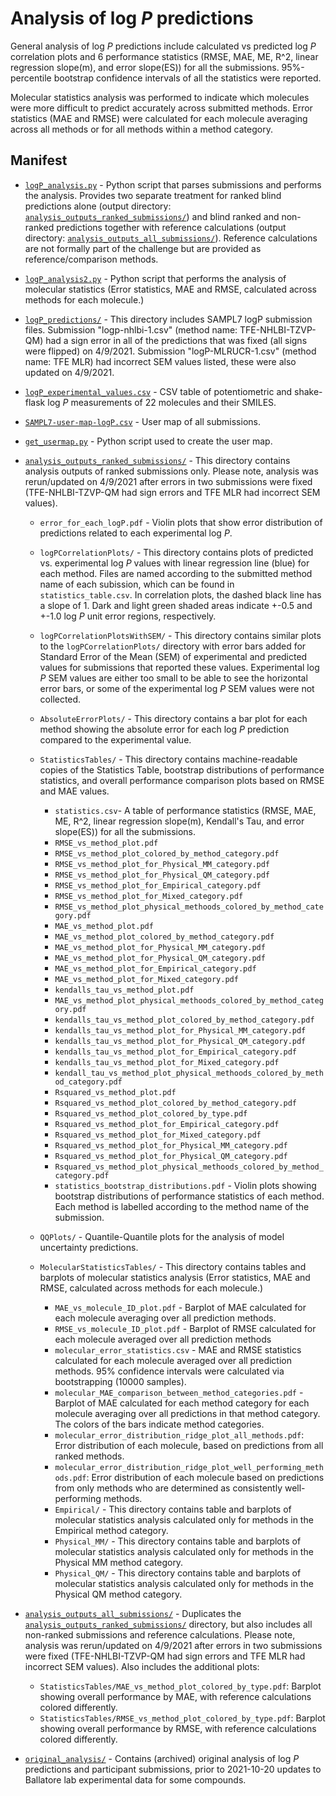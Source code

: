 # Analysis of log *P* predictions

General analysis of log *P* predictions include calculated vs predicted log *P* correlation plots and 6 performance statistics (RMSE, MAE, ME, R^2, linear regression slope(m), and error slope(ES)) for all the submissions.
95%-percentile bootstrap confidence intervals of all the statistics were reported.

Molecular statistics analysis was performed to indicate which molecules were more difficult to predict accurately across submitted methods. Error statistics (MAE and RMSE) were calculated for each molecule averaging across all methods or for all methods within a method category.

## Manifest
- [`logP_analysis.py`](logP_analysis.py) - Python script that parses submissions and performs the analysis. Provides two separate treatment for ranked blind predictions alone (output directory: [`analysis_outputs_ranked_submissions/`](analysis_outputs_ranked_submissions/)) and blind ranked and non-ranked predictions together with reference calculations (output directory: [`analysis_outputs_all_submissions/`](analysis_outputs_all_submissions/)). Reference calculations are not formally part of the challenge but are provided as reference/comparison methods.
- [`logP_analysis2.py`](logP_analysis2.py) - Python script that performs the analysis of molecular statistics (Error statistics, MAE and RMSE, calculated across methods for each molecule.)
- [`logP_predictions/`](logP_predictions/) - This directory includes SAMPL7 logP submission files. Submission "logp-nhlbi-1.csv" (method name: TFE-NHLBI-TZVP-QM) had a sign error in all of the predictions that was fixed (all signs were flipped) on 4/9/2021. Submission "logP-MLRUCR-1.csv" (method name: TFE MLR) had incorrect SEM values listed, these were also updated on 4/9/2021.
- [`logP_experimental_values.csv`](logP_experimental_values.csv) -  CSV table of potentiometric and shake-flask log *P* measurements of 22 molecules and their SMILES.
- [`SAMPL7-user-map-logP.csv`](SAMPL7-user-map-logP.csv) - User map of all submissions.
- [`get_usermap.py`](get_usermap.py) - Python script used to create the user map.
- [`analysis_outputs_ranked_submissions/`](analysis_outputs_ranked_submissions/) - This directory contains analysis outputs of ranked submissions only. Please note, analysis was rerun/updated on 4/9/2021 after errors in two submissions were fixed (TFE-NHLBI-TZVP-QM had sign errors and TFE MLR had incorrect SEM values).
    - `error_for_each_logP.pdf` - Violin plots that show error distribution of predictions related to each experimental log *P*.
    - `logPCorrelationPlots/` - This directory contains plots of predicted vs. experimental log *P* values with linear regression line (blue) for each method. Files are named according to the submitted method name of each subission, which can be found in `statistics_table.csv`. In correlation plots, the dashed black line has a slope of 1. Dark and light green shaded areas indicate +-0.5 and +-1.0 log *P* unit error regions, respectively.
    - `logPCorrelationPlotsWithSEM/` - This directory contains similar plots to the `logPCorrelationPlots/` directory with error bars added for Standard Error of the Mean (SEM) of experimental and predicted values for submissions that reported these values. Experimental log *P* SEM values are either too small to be able to see the horizontal error bars, or some of the experimental log *P* SEM values were not collected.
    - `AbsoluteErrorPlots/` - This directory contains a bar plot for each method showing the absolute error for each log *P* prediction compared to the experimental value.
    - `StatisticsTables/` - This directory contains machine-readable copies of the Statistics Table, bootstrap distributions of performance statistics, and overall performance comparison plots based on RMSE and MAE values.
        - `statistics.csv`- A table of performance statistics (RMSE, MAE, ME, R^2, linear regression slope(m), Kendall's Tau, and error slope(ES)) for all the submissions.
        - `RMSE_vs_method_plot.pdf`
        - `RMSE_vs_method_plot_colored_by_method_category.pdf`
        - `RMSE_vs_method_plot_for_Physical_MM_category.pdf`
        - `RMSE_vs_method_plot_for_Physical_QM_category.pdf`
        - `RMSE_vs_method_plot_for_Empirical_category.pdf`
        - `RMSE_vs_method_plot_for_Mixed_category.pdf`
        - `RMSE_vs_method_plot_physical_methoods_colored_by_method_category.pdf`
        - `MAE_vs_method_plot.pdf`
        - `MAE_vs_method_plot_colored_by_method_category.pdf`
        - `MAE_vs_method_plot_for_Physical_MM_category.pdf`
        - `MAE_vs_method_plot_for_Physical_QM_category.pdf`
        - `MAE_vs_method_plot_for_Empirical_category.pdf`
        - `MAE_vs_method_plot_for_Mixed_category.pdf`
        - `kendalls_tau_vs_method_plot.pdf`
        - `MAE_vs_method_plot_physical_methoods_colored_by_method_category.pdf`
        - `kendalls_tau_vs_method_plot_colored_by_method_category.pdf`
        - `kendalls_tau_vs_method_plot_for_Physical_MM_category.pdf`
        - `kendalls_tau_vs_method_plot_for_Physical_QM_category.pdf`
        - `kendalls_tau_vs_method_plot_for_Empirical_category.pdf`
        - `kendalls_tau_vs_method_plot_for_Mixed_category.pdf`
        - `kendall_tau_vs_method_plot_physical_methoods_colored_by_method_category.pdf`
        - `Rsquared_vs_method_plot.pdf`                            
        - `Rsquared_vs_method_plot_colored_by_method_category.pdf`                 
        - `Rsquared_vs_method_plot_colored_by_type.pdf`
        - `Rsquared_vs_method_plot_for_Empirical_category.pdf`
        - `Rsquared_vs_method_plot_for_Mixed_category.pdf`
        - `Rsquared_vs_method_plot_for_Physical_MM_category.pdf`
        - `Rsquared_vs_method_plot_for_Physical_QM_category.pdf`
        - `Rsquared_vs_method_plot_physical_methoods_colored_by_method_category.pdf`
        - `statistics_bootstrap_distributions.pdf` - Violin plots showing bootstrap distributions of performance statistics of each method. Each method is labelled according to the method name of the submission.

    - `QQPlots/` - Quantile-Quantile plots for the analysis of model uncertainty predictions.
    - `MolecularStatisticsTables/` - This directory contains tables and barplots of molecular statistics analysis (Error statistics, MAE and RMSE, calculated across methods for each molecule.)
        - `MAE_vs_molecule_ID_plot.pdf` - Barplot of MAE calculated for each molecule averaging over all prediction methods.
        - `RMSE_vs_molecule_ID_plot.pdf` - Barplot of RMSE calculated for each molecule averaged over all prediction methods
        - `molecular_error_statistics.csv` - MAE and RMSE statistics calculated for each molecule averaged over all prediction methods. 95% confidence intervals were calculated via bootstrapping (10000 samples).
        - `molecular_MAE_comparison_between_method_categories.pdf` - Barplot of MAE calculated for each method category for each molecule averaging over all predictions in that method category. The colors of the bars indicate method categories.
        - `molecular_error_distribution_ridge_plot_all_methods.pdf`: Error distribution of each molecule, based on predictions from all ranked methods.
        - `molecular_error_distribution_ridge_plot_well_performing_methods.pdf`: Error distribution of each molecule based on predictions from only methods who are determined as consistently well-performing methods.
        - `Empirical/` - This directory contains table and barplots of molecular statistics analysis calculated only for methods in the Empirical method category.
        - `Physical_MM/` - This directory contains table and barplots of molecular statistics analysis calculated only for methods in the Physical MM method category.
        - `Physical_QM/` - This directory contains table and barplots of molecular statistics analysis calculated only for methods in the Physical QM method category.

- [`analysis_outputs_all_submissions/`](analysis_outputs_all_submissions/) - Duplicates the [`analysis_outputs_ranked_submissions/`](analysis_outputs_ranked_submissions/) directory, but also includes all non-ranked submissions and reference calculations. Please note, analysis was rerun/updated on 4/9/2021 after errors in two submissions were fixed (TFE-NHLBI-TZVP-QM had sign errors and TFE MLR had incorrect SEM values). Also includes the additional plots:
    - `StatisticsTables/MAE_vs_method_plot_colored_by_type.pdf`: Barplot showing overall performance by MAE, with reference calculations colored differently.
    - `StatisticsTables/RMSE_vs_method_plot_colored_by_type.pdf`: Barplot showing overall performance by RMSE, with reference calculations colored differently.
- [`original_analysis/`](original_analysis/) - Contains (archived) original analysis of log *P* predictions and participant submissions, prior to 2021-10-20 updates to Ballatore lab experimental data for some compounds.

